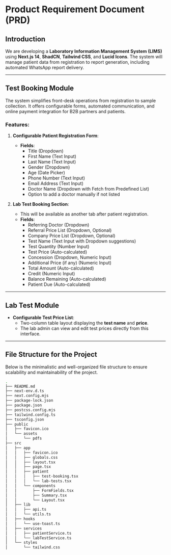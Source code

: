 # Product Requirement Document (PRD)

## Introduction
We are developing a **Laboratory Information Management System (LIMS)** using **Next.js 14**, **ShadCN**, **Tailwind CSS**, and **Lucid Icons**. The system will manage patient data from registration to report generation, including automated WhatsApp report delivery.

---

## Test Booking Module
The system simplifies front-desk operations from registration to sample collection. It offers configurable forms, automated communication, and online payment integration for B2B partners and patients.

### Features:
1. **Configurable Patient Registration Form**:
   - **Fields**:
     - Title (Dropdown)
     - First Name (Text Input)
     - Last Name (Text Input)
     - Gender (Dropdown)
     - Age (Date Picker)
     - Phone Number (Text Input)
     - Email Address (Text Input)
     - Doctor Name (Dropdown with Fetch from Predefined List)
     - Option to add a doctor manually if not listed

2. **Lab Test Booking Section**:
   - This will be available as another tab after patient registration.
   - **Fields**:
     - Referring Doctor (Dropdown)
     - Referral Price List (Dropdown, Optional)
     - Company Price List (Dropdown, Optional)
     - Test Name (Text Input with Dropdown suggestions)
     - Test Quantity (Number Input)
     - Test Price (Auto-calculated)
     - Concession (Dropdown, Numeric Input)
     - Additional Price (if any) (Numeric Input)
     - Total Amount (Auto-calculated)
     - Credit (Numeric Input)
     - Balance Remaining (Auto-calculated)
     - Patient Due (Auto-calculated)

---

## Lab Test Module
- **Configurable Test Price List**:
  - Two-column table layout displaying the **test name** and **price**.
  - The lab admin can view and edit test prices directly from this interface.

---

## File Structure for the Project

Below is the minimalistic and well-organized file structure to ensure scalability and maintainability of the project.

```bash
.
├── README.md
├── next-env.d.ts
├── next.config.mjs
├── package-lock.json
├── package.json
├── postcss.config.mjs
├── tailwind.config.ts
├── tsconfig.json
├── public
│   ├── favicon.ico
│   └── assets
│       └── pdfs
├── src
│   ├── app
│   │   ├── favicon.ico
│   │   ├── globals.css
│   │   ├── layout.tsx
│   │   ├── page.tsx
│   │   ├── patient
│   │   │   ├── test-booking.tsx
│   │   │   └── lab-tests.tsx
│   │   └── components
│   │       ├── FormFields.tsx
│   │       ├── Summary.tsx
│   │       └── Layout.tsx
│   ├── lib
│   │   ├── api.ts
│   │   └── utils.ts
│   ├── hooks
│   │   └── use-toast.ts
│   ├── services
│   │   ├── patientService.ts
│   │   └── labTestService.ts
│   └── styles
│       └── tailwind.css

